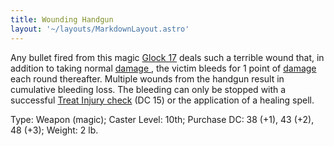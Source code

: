 ```yaml
---
title: Wounding Handgun
layout: '~/layouts/MarkdownLayout.astro'
---
```

Any bullet fired from this magic [ Glock 17](/modern.d20.srd/equipment/weapons.handguns) deals such a terrible wound
that, in addition to taking normal [ damage ](/modern.d20.srd/combat/damage) ,
the victim bleeds for 1 point of [ damage ](/modern.d20.srd/combat/damage)
each round thereafter. Multiple wounds from the handgun result in cumulative
bleeding loss. The bleeding can only be stopped with a successful [ Treat Injury ](/modern.d20.srd/skills/treat.injury) [ check](/modern.d20.srd/skills/skill.basics) (DC 15) or the application of
a healing spell.

Type: Weapon (magic); Caster Level: 10th; Purchase DC: 38 (+1), 43 (+2), 48
(+3); Weight: 2 lb.


